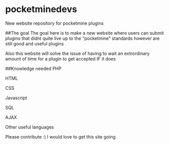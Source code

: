 # pocketminedevs
New website repository for pocketmine plugins

##The goal
The goal here is to make a new website where users can submit plugins that didnt quite live up to the "pocketmine" standards however are still good and useful plugins

Also this website will solve the issue of having to wait an extrordinary amount of time for a plugin to get accepted IF it does

##Knowledge needed
PHP

HTML

CSS

Javascript

SQL

AJAX

Other useful languages

Please contribute :) I would love to get this site going
